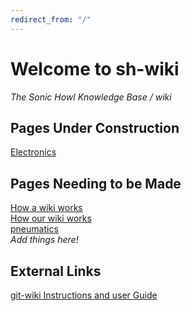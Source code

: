 ```yaml
---
redirect_from: "/"
---
```


# Welcome to sh-wiki
*The Sonic Howl Knowledge Base / wiki*

## Pages Under Construction
[Electronics](electronics)

## Pages Needing to be Made
[How a wiki works](how-our-wiki-works)  
[How our wiki works](how-our-wiki-works)  
[pneumatics](pneumatics)  
*Add things here!*  


## External Links
[git-wiki Instructions and user Guide](http://www.drassil.org/git-wiki/main_page)


